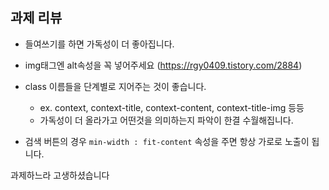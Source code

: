 ## 과제 리뷰

- 들여쓰기를 하면 가독성이 더 좋아집니다.
- img태그엔 alt속성을 꼭 넣어주세요 (https://rgy0409.tistory.com/2884)
- class 이름들을 단계별로 지어주는 것이 좋습니다.
  - ex. context, context-title, context-content, context-title-img 등등
  - 가독성이 더 올라가고 어떤것을 의미하는지 파악이 한결 수월해집니다.

- 검색 버튼의 경우 `min-width : fit-content` 속성을 주면 항상 가로로 노출이 됩니다.

과제하느라 고생하셨습니다
